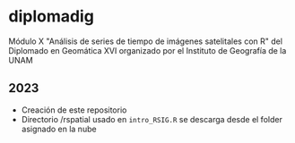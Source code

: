 # diplomadig

Módulo X "Análisis de series de tiempo de imágenes satelitales con R" del Diplomado en Geomática XVI organizado por el Instituto de Geografía de la UNAM

## 2023
- Creación de este repositorio
- Directorio /rspatial usado en ```intro_RSIG.R``` se descarga desde el folder asignado en la nube
